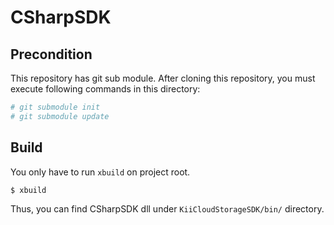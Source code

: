 # CSharpSDK

## Precondition

This repository has git sub module. After cloning this repository, you
must execute following commands in this directory:

```sh
# git submodule init
# git submodule update
```

## Build

You only have to run `xbuild` on project root.

```
$ xbuild
```

Thus, you can find CSharpSDK dll under `KiiCloudStorageSDK/bin/` directory.
